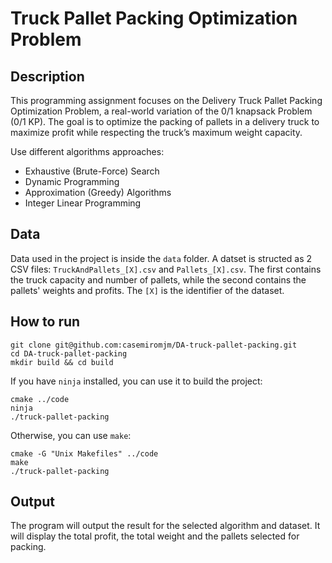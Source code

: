 # Truck Pallet Packing Optimization Problem

## Description
This programming assignment focuses on the Delivery Truck Pallet Packing Optimization Problem, a real-world variation of the 0/1 knapsack Problem (0/1 KP). The goal is to optimize the packing of pallets in a delivery truck to maximize profit while respecting the truck’s maximum weight capacity.

Use different algorithms approaches:
- Exhaustive (Brute-Force) Search
- Dynamic Programming
- Approximation (Greedy) Algorithms
- Integer Linear Programming

## Data
Data used in the project is inside the `data` folder. A datset is structed as 2 CSV files: `TruckAndPallets_[X].csv` and `Pallets_[X].csv`. The first contains the truck capacity and number of pallets, while the second contains the pallets' weights and profits. The `[X]` is the identifier of the dataset.

## How to run
```
git clone git@github.com:casemiromjm/DA-truck-pallet-packing.git
cd DA-truck-pallet-packing
mkdir build && cd build
```

If you have `ninja` installed, you can use it to build the project:
```
cmake ../code
ninja
./truck-pallet-packing
```

Otherwise, you can use `make`:
```
cmake -G "Unix Makefiles" ../code
make
./truck-pallet-packing
```

## Output
The program will output the result for the selected algorithm and dataset. It will display the total profit, the total weight and the pallets selected for packing.